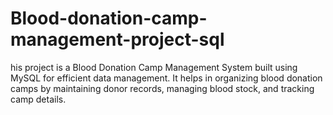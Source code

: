 # Blood-donation-camp-management-project-sql
his project is a Blood Donation Camp Management System built using MySQL for efficient data management. It helps in organizing blood donation camps by maintaining donor records, managing blood stock, and tracking camp details.
